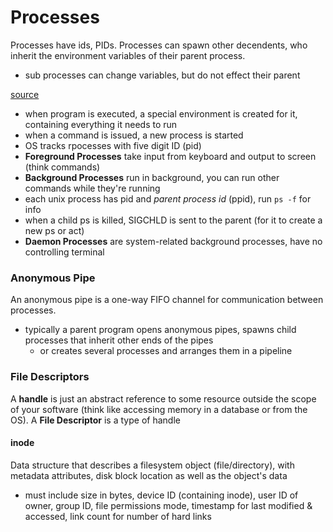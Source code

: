 # Processes
Processes have ids, PIDs. Processes can spawn other decendents, who inherit the environment variables of their parent process.
- sub processes can change variables, but do not effect their parent

[source](http://blog.honeybadger.io/ruby-guide-environment-variables/)

- when program is executed, a special environment is created for it, containing everything it needs to run
- when a command is issued, a new process is started
- OS tracks rpocesses with five digit ID (pid)
- **Foreground Processes** take input from keyboard and output to screen (think commands)
- **Background Processes** run in background, you can run other commands while they're running
- each unix process has pid and *parent process id* (ppid), run `ps -f` for info
- when a child ps is killed, SIGCHLD is sent to the parent (for it to create a new ps or act)
- **Daemon Processes** are system-related background processes, have no controlling terminal

### Anonymous Pipe
An anonymous pipe is a one-way FIFO channel for communication between processes.
- typically a parent program opens anonymous pipes, spawns child processes that inherit other ends of the pipes
  - or creates several processes and arranges them in a pipeline

### File Descriptors
A **handle** is just an abstract reference to some resource outside the scope of your software (think like accessing memory in a database or from the OS). A **File Descriptor** is a type of handle 

#### inode
Data structure that describes a filesystem object (file/directory), with metadata attributes, disk block location as well as the object's data
- must include size in bytes, device ID (containing inode), user ID of owner, group ID, file permissions mode, timestamp for last modified & accessed, link count for number of hard links
